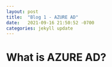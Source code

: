```yaml
---
layout: post
title:  "Blog 1 - AZURE AD"
date:   2021-09-16 21:50:52 -0700
categories: jekyll update
---
```

<h1> What is AZURE AD? </h1>



